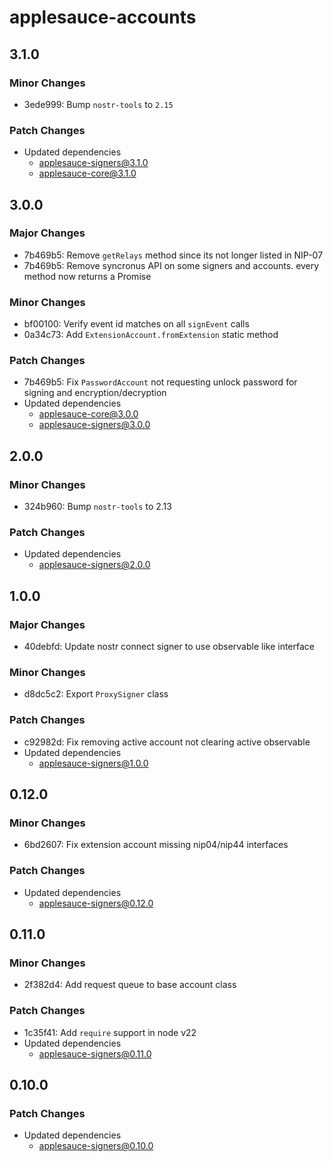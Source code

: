 # applesauce-accounts

## 3.1.0

### Minor Changes

- 3ede999: Bump `nostr-tools` to `2.15`

### Patch Changes

- Updated dependencies
  - applesauce-signers@3.1.0
  - applesauce-core@3.1.0

## 3.0.0

### Major Changes

- 7b469b5: Remove `getRelays` method since its not longer listed in NIP-07
- 7b469b5: Remove syncronus API on some signers and accounts. every method now returns a Promise

### Minor Changes

- bf00100: Verify event id matches on all `signEvent` calls
- 0a34c73: Add `ExtensionAccount.fromExtension` static method

### Patch Changes

- 7b469b5: Fix `PasswordAccount` not requesting unlock password for signing and encryption/decryption
- Updated dependencies
  - applesauce-core@3.0.0
  - applesauce-signers@3.0.0

## 2.0.0

### Minor Changes

- 324b960: Bump `nostr-tools` to 2.13

### Patch Changes

- Updated dependencies
  - applesauce-signers@2.0.0

## 1.0.0

### Major Changes

- 40debfd: Update nostr connect signer to use observable like interface

### Minor Changes

- d8dc5c2: Export `ProxySigner` class

### Patch Changes

- c92982d: Fix removing active account not clearing active observable
- Updated dependencies
  - applesauce-signers@1.0.0

## 0.12.0

### Minor Changes

- 6bd2607: Fix extension account missing nip04/nip44 interfaces

### Patch Changes

- Updated dependencies
  - applesauce-signers@0.12.0

## 0.11.0

### Minor Changes

- 2f382d4: Add request queue to base account class

### Patch Changes

- 1c35f41: Add `require` support in node v22
- Updated dependencies
  - applesauce-signers@0.11.0

## 0.10.0

### Patch Changes

- Updated dependencies
  - applesauce-signers@0.10.0
